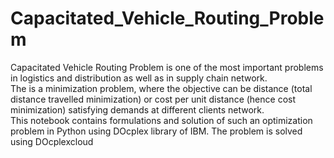 # Capacitated_Vehicle_Routing_Problem
Capacitated Vehicle Routing Problem is one of the most important problems in logistics and distribution as well as in supply chain network. 
<br> The is a minimization problem, where the objective can be distance (total distance travelled minimization) or cost per unit distance (hence cost minimization) satisfying demands at different clients network. </br>
This notebook contains formulations and solution of such an optimization problem in Python using DOcplex library of IBM. The problem is solved using DOcplexcloud
